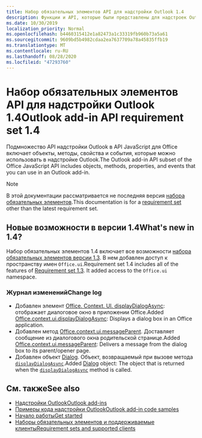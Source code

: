 ```yaml
---
title: Набор обязательных элементов API для надстройки Outlook 1.4
description: Функции и API, которые были представлены для надстроек Outlook и API JavaScript для Office в составе API почтовых ящиков 1,4.
ms.date: 10/30/2019
localization_priority: Normal
ms.openlocfilehash: b4460315412e1a82473a1c33319fb960b73a5a61
ms.sourcegitcommit: 9609bd5b4982cdaa2ea7637709a78a45835ffb19
ms.translationtype: MT
ms.contentlocale: ru-RU
ms.lasthandoff: 08/28/2020
ms.locfileid: "47293760"
---
```

# <a name="outlook-add-in-api-requirement-set-14"></a><span data-ttu-id="8fd4c-103">Набор обязательных элементов API для надстройки Outlook 1.4</span><span class="sxs-lookup"><span data-stu-id="8fd4c-103">Outlook add-in API requirement set 1.4</span></span>

<span data-ttu-id="8fd4c-104">Подмножество API надстройки Outlook в API JavaScript для Office включает объекты, методы, свойства и события, которые можно использовать в надстройке Outlook.</span><span class="sxs-lookup"><span data-stu-id="8fd4c-104">The Outlook add-in API subset of the Office JavaScript API includes objects, methods, properties, and events that you can use in an Outlook add-in.</span></span>

> [!NOTE]
> <span data-ttu-id="8fd4c-105">В этой документации рассматривается не последняя версия [набора обязательных элементов](../../requirement-sets/outlook-api-requirement-sets.md).</span><span class="sxs-lookup"><span data-stu-id="8fd4c-105">This documentation is for a [requirement set](../../requirement-sets/outlook-api-requirement-sets.md) other than the latest requirement set.</span></span>

## <a name="whats-new-in-14"></a><span data-ttu-id="8fd4c-106">Новые возможности в версии 1.4</span><span class="sxs-lookup"><span data-stu-id="8fd4c-106">What's new in 1.4?</span></span>

<span data-ttu-id="8fd4c-p101">Набор обязательных элементов 1.4 включает все возможности [набора обязательных элементов версии 1.3](../requirement-set-1.3/outlook-requirement-set-1.3.md). В нем добавлен доступ к пространству имен `Office.ui`.</span><span class="sxs-lookup"><span data-stu-id="8fd4c-p101">Requirement set 1.4 includes all of the features of [Requirement set 1.3](../requirement-set-1.3/outlook-requirement-set-1.3.md). It added access to the `Office.ui` namespace.</span></span>

### <a name="change-log"></a><span data-ttu-id="8fd4c-109">Журнал изменений</span><span class="sxs-lookup"><span data-stu-id="8fd4c-109">Change log</span></span>

- <span data-ttu-id="8fd4c-110">Добавлен элемент [Office. Context. UI. displayDialogAsync](/javascript/api/office/office.ui#displaydialogasync-startaddress--options--callback-): отображает диалоговое окно в приложении Office.</span><span class="sxs-lookup"><span data-stu-id="8fd4c-110">Added [Office.context.ui.displayDialogAsync](/javascript/api/office/office.ui#displaydialogasync-startaddress--options--callback-): Displays a dialog box in an Office application.</span></span>
- <span data-ttu-id="8fd4c-111">Добавлен метод [Office.context.ui.messageParent](/javascript/api/office/office.ui#messageparent-message-). Доставляет сообщение из диалогового окна родительской странице.</span><span class="sxs-lookup"><span data-stu-id="8fd4c-111">Added [Office.context.ui.messageParent](/javascript/api/office/office.ui#messageparent-message-): Delivers a message from the dialog box to its parent/opener page.</span></span>
- <span data-ttu-id="8fd4c-112">Добавлен объект [Dialog](/javascript/api/office/office.dialog). Объект, возвращаемый при вызове метода [`displayDialogAsync`](/javascript/api/office/office.ui#displaydialogasync-startaddress--options--callback-).</span><span class="sxs-lookup"><span data-stu-id="8fd4c-112">Added [Dialog](/javascript/api/office/office.dialog) object: The object that is returned when the [`displayDialogAsync`](/javascript/api/office/office.ui#displaydialogasync-startaddress--options--callback-) method is called.</span></span>

## <a name="see-also"></a><span data-ttu-id="8fd4c-113">См. также</span><span class="sxs-lookup"><span data-stu-id="8fd4c-113">See also</span></span>

- [<span data-ttu-id="8fd4c-114">Надстройки Outlook</span><span class="sxs-lookup"><span data-stu-id="8fd4c-114">Outlook add-ins</span></span>](../../../outlook/outlook-add-ins-overview.md)
- [<span data-ttu-id="8fd4c-115">Примеры кода надстройки Outlook</span><span class="sxs-lookup"><span data-stu-id="8fd4c-115">Outlook add-in code samples</span></span>](https://developer.microsoft.com/outlook/gallery/?filterBy=Outlook,Samples,Add-ins)
- [<span data-ttu-id="8fd4c-116">Начало работы</span><span class="sxs-lookup"><span data-stu-id="8fd4c-116">Get started</span></span>](../../../quickstarts/outlook-quickstart.md)
- [<span data-ttu-id="8fd4c-117">Наборы обязательных элементов и поддерживаемые клиенты</span><span class="sxs-lookup"><span data-stu-id="8fd4c-117">Requirement sets and supported clients</span></span>](../../requirement-sets/outlook-api-requirement-sets.md)
